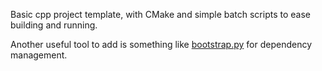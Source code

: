 Basic cpp project template, with CMake and simple batch scripts to ease building and running.  

Another useful tool to add is something like [bootstrap.py](https://github.com/corporateshark/bootstrapping) for dependency management.  
